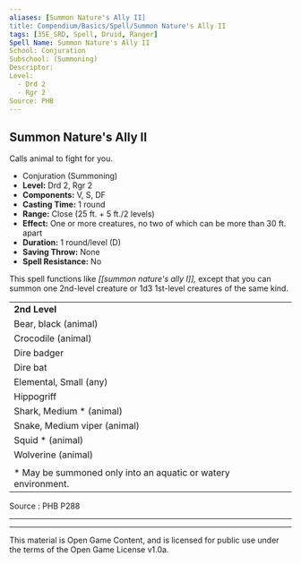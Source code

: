 ```yaml
---
aliases: [Summon Nature's Ally II]
title: Compendium/Basics/Spell/Summon Nature's Ally II
tags: [35E_SRD, Spell, Druid, Ranger]
Spell Name: Summon Nature's Ally II
School: Conjuration
Subschool: (Summoning)
Descriptor: 
Level:
  - Drd 2
  - Rgr 2
Source: PHB
---
```



## Summon Nature's Ally II

Calls animal to fight for you.

*   Conjuration (Summoning)
*   **Level:** Drd 2, Rgr 2
*   **Components:** V, S, DF
*   **Casting Time:** 1 round
*   **Range:** Close (25 ft. + 5 ft./2 levels)
*   **Effect:** One or more creatures, no two of which can be more than 30 ft. apart
*   **Duration:** 1 round/level (D)
*   **Saving Throw:** None
*   **Spell Resistance:** No

This spell functions like <i>[[summon nature's ally I]],</i> except that you can summon one 2nd-level creature or 1d3 1st-level creatures of the same kind.

<table> <tr decoration="underline"> <td> <b>2nd Level</b> </td> </tr> <tr> <td> Bear, black (animal) </td> </tr> <tr> <td> Crocodile (animal) </td> </tr> <tr> <td> Dire badger </td> </tr> <tr> <td> Dire bat </td> </tr> <tr> <td> Elemental, Small (any) </td> </tr> <tr> <td> Hippogriff </td> </tr> <tr> <td> Shark, Medium * (animal) </td> </tr> <tr> <td> Snake, Medium viper (animal) </td> </tr> <tr> <td> Squid * (animal) </td> </tr> <tr> <td> Wolverine (animal) </td> </tr> <tr><td></td></tr> <tr> <td> * May be summoned only into an aquatic or watery environment. </td> </tr> </table>

Source : PHB P288

---

---

This material is Open Game Content, and is licensed for public use under
the terms of the Open Game License v1.0a.
